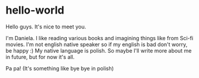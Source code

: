# hello-world
Hello guys. It's nice to meet you.

I'm Daniela. I like reading various books and imagining things like from Sci-fi movies.
I'm not english native speaker so if my english is bad don't worry, be happy :) My native language is polish.
So maybe I'll write more about me in future, but for now it's all.

Pa pa! (It's something like bye bye in polish)
